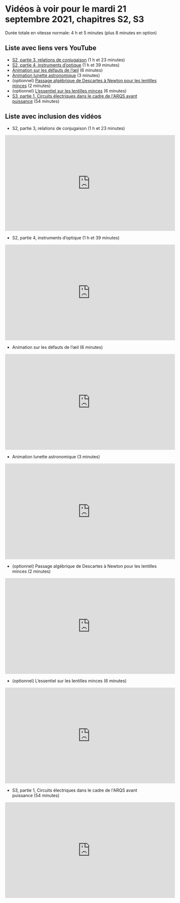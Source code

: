
# Vidéos à voir pour le mardi 21 septembre 2021, chapitres S2, S3

Durée totale en vitesse normale: 4 h et 5 minutes (plus 8 minutes en option)

## Liste avec liens vers YouTube

*  [S2, partie 3, relations de conjugaison](https://youtu.be/wuzqU0xa6S0) (1 h et 23 minutes)
*  [S2, partie 4, instruments d’optique](https://youtu.be/TJ1ajAUVhIg) (1 h et 39 minutes)
*  [Animation sur les défauts de l’œil](https://youtu.be/QSHyidVFEsw) (6 minutes)
*  [Animation lunette astronomique](https://youtu.be/xBk9Hl6tTvs) (3 minutes)
* (optionnel) [Passage algébrique de Descartes à Newton pour les lentilles minces](https://youtu.be/ovTa2IEEEj0) (2 minutes)
* (optionnel) [L’essentiel sur les lentilles minces](https://youtu.be/T3nog9EKSJ8) (6 minutes)
*  [S3, partie 1, Circuits électriques dans le cadre de l'ARQS avant puissance](https://youtu.be/s4TL61TfgMo) (54 minutes)

## Liste avec inclusion des vidéos

*  S2, partie 3, relations de conjugaison (1 h et 23 minutes)

 <div style="text-align:center">
<iframe width="560" height="315" src="https://www.youtube.com/embed/wuzqU0xa6S0" title="YouTube video player" frameborder="0" allow="accelerometer; autoplay; clipboard-write; encrypted-media; gyroscope; picture-in-picture" allowfullscreen></iframe>
</div>
 

*  S2, partie 4, instruments d’optique (1 h et 39 minutes)

 <div style="text-align:center">
<iframe width="560" height="315" src="https://www.youtube.com/embed/TJ1ajAUVhIg" title="YouTube video player" frameborder="0" allow="accelerometer; autoplay; clipboard-write; encrypted-media; gyroscope; picture-in-picture" allowfullscreen></iframe>
</div>
 

*  Animation sur les défauts de l’œil (6 minutes)

 <div style="text-align:center">
<iframe width="560" height="315" src="https://www.youtube.com/embed/QSHyidVFEsw" title="YouTube video player" frameborder="0" allow="accelerometer; autoplay; clipboard-write; encrypted-media; gyroscope; picture-in-picture" allowfullscreen></iframe>
</div>
 

*  Animation lunette astronomique (3 minutes)

 <div style="text-align:center">
<iframe width="560" height="315" src="https://www.youtube.com/embed/xBk9Hl6tTvs" title="YouTube video player" frameborder="0" allow="accelerometer; autoplay; clipboard-write; encrypted-media; gyroscope; picture-in-picture" allowfullscreen></iframe>
</div>
 

* (optionnel) Passage algébrique de Descartes à Newton pour les lentilles minces (2 minutes)

 <div style="text-align:center">
<iframe width="560" height="315" src="https://www.youtube.com/embed/ovTa2IEEEj0" title="YouTube video player" frameborder="0" allow="accelerometer; autoplay; clipboard-write; encrypted-media; gyroscope; picture-in-picture" allowfullscreen></iframe>
</div>
 

* (optionnel) L’essentiel sur les lentilles minces (6 minutes)

 <div style="text-align:center">
<iframe width="560" height="315" src="https://www.youtube.com/embed/T3nog9EKSJ8" title="YouTube video player" frameborder="0" allow="accelerometer; autoplay; clipboard-write; encrypted-media; gyroscope; picture-in-picture" allowfullscreen></iframe>
</div>
 

*  S3, partie 1, Circuits électriques dans le cadre de l'ARQS avant puissance (54 minutes)

 <div style="text-align:center">
<iframe width="560" height="315" src="https://www.youtube.com/embed/s4TL61TfgMo" title="YouTube video player" frameborder="0" allow="accelerometer; autoplay; clipboard-write; encrypted-media; gyroscope; picture-in-picture" allowfullscreen></iframe>
</div>
 

